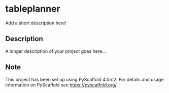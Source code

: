 # tableplanner

Add a short description here!


## Description

A longer description of your project goes here...


<!-- pyscaffold-notes -->

## Note

This project has been set up using PyScaffold 4.0rc2. For details and usage
information on PyScaffold see https://pyscaffold.org/.
